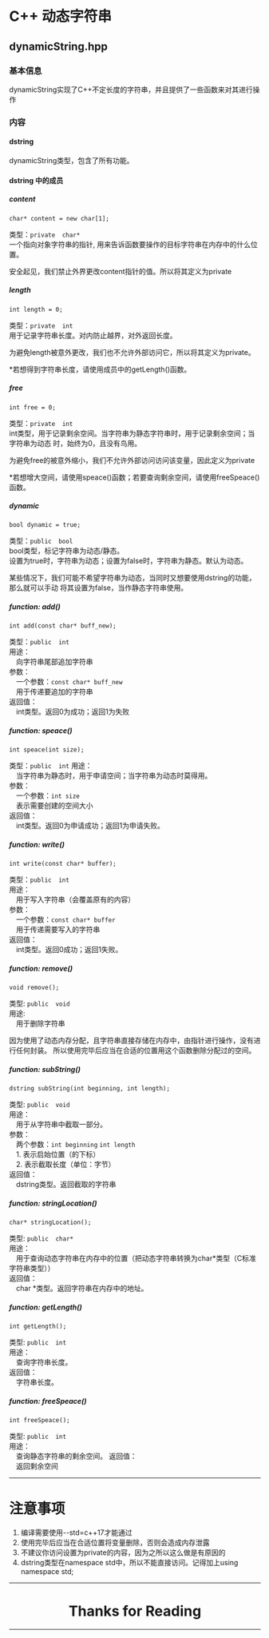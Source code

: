 C++ 动态字符串
=============
dynamicString.hpp
-------------------

### 基本信息
dynamicString实现了C++不定长度的字符串，并且提供了一些函数来对其进行操作  
  
### 内容
#### dstring
dynamicString类型，包含了所有功能。
#### dstring 中的成员  
  

##### content
    char* content = new char[1];
类型：`private`&emsp;`char*`  
一个指向对象字符串的指针, 用来告诉函数要操作的目标字符串在内存中的什么位置。  
  
安全起见，我们禁止外界更改content指针的值。所以将其定义为private
##### length
    int length = 0;  
类型：`private`&emsp;`int`  
用于记录字符串长度。对内防止越界，对外返回长度。  
  
为避免length被意外更改，我们也不允许外部访问它，所以将其定义为private。
  
*若想得到字符串长度，请使用成员中的getLength()函数。
##### free
    int free = 0;
类型：`private`&emsp;`int`  
int类型，用于记录剩余空间。当字符串为静态字符串时，用于记录剩余空间；当字符串为动态
时，始终为0，且没有鸟用。
  
为避免free的被意外缩小，我们不允许外部访问访问该变量，因此定义为private
  
*若想增大空间，请使用speace()函数；若要查询剩余空间，请使用freeSpeace()函数。
##### dynamic
    bool dynamic = true;
类型：`public`&emsp;`bool`  
bool类型，标记字符串为动态/静态。  
设置为true时，字符串为动态；设置为false时，字符串为静态。默认为动态。  
  
某些情况下，我们可能不希望字符串为动态，当同时又想要使用dstring的功能，那么就可以手动
将其设置为false，当作静态字符串使用。
##### function: add()
    int add(const char* buff_new);
类型：`public`&emsp;`int`  
用途：  
&emsp;向字符串尾部追加字符串  
参数：  
&emsp;一个参数：`const char* buff_new`  
&emsp;用于传递要追加的字符串  
返回值：  
&emsp;int类型。返回0为成功；返回1为失败
##### function: speace()
	int speace(int size);
类型：`public`&emsp;`int`
用途：  
&emsp;当字符串为静态时，用于申请空间；当字符串为动态时莫得用。  
参数：  
&emsp;一个参数：`int size`  
&emsp;表示需要创建的空间大小  
返回值：  
&emsp;int类型。返回0为申请成功；返回1为申请失败。
##### function: write()
	int write(const char* buffer);
类型：`public`&emsp;`int`  
用途：  
&emsp;用于写入字符串（会覆盖原有的内容）  
参数：  
&emsp;一个参数：`const char* buffer`  
&emsp;用于传递需要写入的字符串  
返回值：  
&emsp;int类型。返回0成功；返回1失败。
##### function: remove()
	void remove();
类型: `public`&emsp;`void`  
用途:  
&emsp;用于删除字符串
  
因为使用了动态内存分配，且字符串直接存储在内存中，由指针进行操作，没有进行任何封装。
所以使用完毕后应当在合适的位置用这个函数删除分配过的空间。  
##### function: subString()
	dstring subString(int beginning, int length); 
类型: `public`&emsp;`void`  
用途：  
&emsp;用于从字符串中截取一部分。  
参数：  
&emsp;两个参数：`int beginning` `int length`  
&emsp;1. 表示启始位置（的下标）  
&emsp;2. 表示截取长度（单位：字节）  
返回值：  
&emsp;dstring类型。返回截取的字符串
##### function: stringLocation()
	char* stringLocation();
类型: `public`&emsp;`char*`  
用途：  
&emsp;用于查询动态字符串在内存中的位置（把动态字符串转换为char*类型（C标准字符串类型））  
返回值：  
&emsp;char *类型。返回字符串在内存中的地址。
##### function: getLength()
	int getLength();
类型: `public`&emsp;`int`  
用途：  
&emsp;查询字符串长度。  
返回值：  
&emsp;字符串长度。
##### function: freeSpeace()
	int freeSpeace();
类型: `public`&emsp;`int`  
用途：  
&emsp;查询静态字符串的剩余空间。
返回值：  
&emsp;返回剩余空间  

*******
注意事项
=======
1. 编译需要使用--std=c++17才能通过
2. 使用完毕后应当在合适位置将变量删除，否则会造成内存泄露
3. 不建议你访问设置为private的内容，因为之所以这么做是有原因的
4. dstring类型在namespace std中，所以不能直接访问。记得加上using namespace std;
***********************************
# <center>Thanks for Reading</center>  
***********************************
